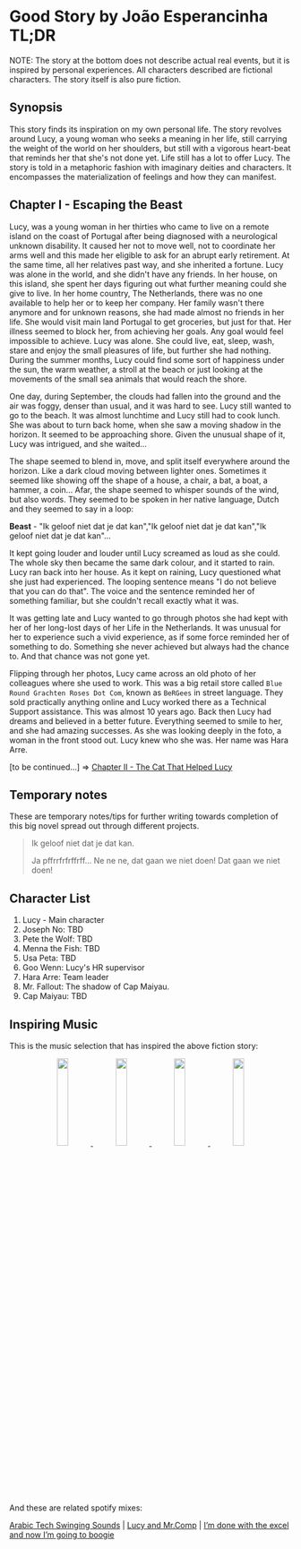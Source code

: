 # Good Story by João Esperancinha TL;DR

NOTE: The story at the bottom does not describe actual real events, but it is inspired by personal experiences. All
characters described are fictional characters. The story itself is also pure fiction.

## Synopsis

This story finds its inspiration on my own personal life. The story revolves around Lucy, a young woman who seeks a meaning in her life, still carrying the weight of the world on her shoulders, but still with a vigorous heart-beat that reminds her that she's not done yet. Life still has a lot to offer
Lucy.
The story is told in a metaphoric fashion with imaginary deities and characters. It encompasses the materialization of feelings and how they can manifest.

## Chapter I - Escaping the Beast

Lucy, was a young woman in her thirties who came to live on a remote island on the coast of Portugal after being diagnosed with a neurological unknown disability. It caused her not to move well, not to coordinate her arms well and this made her eligible to ask for an abrupt early retirement. At the
same time, all her relatives past way, and she inherited a fortune. Lucy was alone in the world, and she didn't have any friends. In her house, on this island, she spent her days figuring out what further meaning could she give to live. In her home country, The Netherlands, there was no one
available to help her or to keep her company. Her family wasn't there anymore and for unknown reasons, she had made almost no friends in her life. She would visit main land Portugal to get groceries, but just for that. Her illness seemed to block her, from achieving her goals. Any goal would feel
impossible to
achieve. Lucy was alone. She could live, eat, sleep, wash, stare and enjoy the small pleasures of life, but further she had nothing. During the summer months, Lucy could find some sort of happiness under the sun, the warm weather, a stroll at the beach or just looking at the movements of the small
sea animals that would reach the shore.

One day, during September, the clouds had fallen into the ground and the air was foggy, denser than usual, and it was hard to see. Lucy still wanted to go to the beach. It was almost lunchtime and Lucy still had to cook lunch. She was about to turn back home, when she saw a moving shadow in the
horizon. It seemed to be approaching shore. Given the unusual shape of it, Lucy was intrigued, and she waited...

The shape seemed to blend in, move, and split itself everywhere around the horizon. Like a dark cloud moving between lighter ones.
Sometimes it seemed like showing off the shape of a house, a chair, a bat, a boat, a hammer, a coin...
Afar, the shape seemed to whisper sounds of the wind, but also words. They seemed to be spoken in her native language, Dutch and they seemed to say in a loop:   

<b>Beast</b> - "Ik geloof niet dat je dat kan","Ik geloof niet dat je dat kan","Ik geloof niet dat je dat kan"...

It kept going louder and louder until Lucy screamed as loud as she could. The whole sky then became the same dark colour, and it started to rain. Lucy ran back into her house.
As it kept on raining, Lucy questioned what she just had experienced. The looping sentence means "I do not believe that you can do that". The voice and the sentence reminded her of something familiar, but she couldn't recall exactly what it was.

It was getting late and Lucy wanted to go through photos she had kept with her of her long-lost days of her Life in the Netherlands. It was unusual for her to experience such a vivid experience, as if some force reminded her of something to do. Something she never achieved but always had the chance to. And that chance was not gone yet.   

Flipping through her photos, Lucy came across an old photo of her colleagues where she used to work. This was a big retail store called `Blue Round Grachten Roses Dot Com`, known as `BeRGees` in street language. They sold practically anything online and Lucy worked there as a Technical Support assistance. This was almost 10 years ago.
Back then Lucy had dreams and believed in a better future. Everything seemed to smile to her, and she had amazing successes. As she was looking deeply in the foto, a woman in the front stood out. Lucy knew who she was.
Her name was Hara Arre.

[to be continued...] => [Chapter II - The Cat That Helped Lucy](https://github.com/jesperancinha/whiskers-kotlin-native/blob/main/docs/good.story/good.story.chapter.2.md)

## Temporary notes

These are temporary notes/tips for further writing towards completion of this big novel spread out through different projects.

> Ik geloof niet dat je dat kan.
>
> Ja pffrrfrfrffrff... Ne ne ne, dat gaan we niet doen! Dat gaan we niet doen!

## Character List

1. Lucy - Main character
2. Joseph No: TBD
3. Pete the Wolf: TBD
4. Menna the Fish: TBD
5. Usa Peta: TBD
6. Goo Wenn: Lucy's HR supervisor
7. Hara Arre: Team leader
8. Mr. Fallout: The shadow of Cap Maiyau.
9. Cap Maiyau: TBD

## Inspiring Music

This is the music selection that has inspired the above fiction story:

<div align="center">
      <a title="Röyksopp - What Else Is There ?" href="https://www.youtube.com/watch?v=ADBKdSCbmiM">
     <img 
          src="https://img.youtube.com/vi/ADBKdSCbmiM/0.jpg" 
          style="width:20%;">
      </a>
      <a title="Florence + The Machine - Never Let Me Go" href="https://www.youtube.com/watch?v=zMBTvuUlm98">
     <img 
          src="https://img.youtube.com/vi/zMBTvuUlm98/0.jpg" 
          style="width:20%;">
      </a>
      <a title="Hurt - Nine Inch Nails" href="https://www.youtube.com/watch?v=ZHd5f_HkT44">
     <img 
          src="https://img.youtube.com/vi/ZHd5f_HkT44/0.jpg" 
          style="width:20%;">
      </a>
      <a title="Metallica: Until It Sleeps (Official Music Video)" href="https://www.youtube.com/watch?v=eRV9uPr4Dz4">
     <img 
          src="https://img.youtube.com/vi/eRV9uPr4Dz4/0.jpg" 
          style="width:20%;">
      </a>
</div>


And these are related spotify mixes:

[Arabic Tech Swinging Sounds](https://open.spotify.com/playlist/1DqpQ9uS6dnJN0YXXjg9jI?si=0d60ca94bfb04f2b) | [Lucy and Mr.Comp](https://open.spotify.com/playlist/0s0mfwBKQPK3aKWNfOVBaR?si=8318e3473a444cb9) | [I’m done with the excel and now I’m going to boogie](https://open.spotify.com/playlist/3lSoz51sEfB30LQSshFeIg?si=6a268fa948e24e3d)
